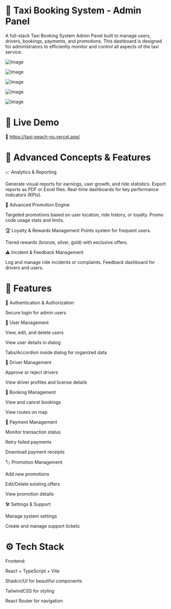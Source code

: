 # 🚖 Taxi Booking System - Admin Panel
A full-stack Taxi Booking System Admin Panel built to manage users, drivers, bookings, payments, and promotions. This dashboard is designed for administrators to efficiently monitor and control all aspects of the taxi service.

![Image](https://github.com/user-attachments/assets/ef73def3-dc7f-410b-bfb6-071da6eac890)

![Image](https://github.com/user-attachments/assets/4459b93c-bed8-4d8d-81e2-bf46fe526411)

![Image](https://github.com/user-attachments/assets/485c8ed1-c3a8-4c9d-a263-ae302b778c72)

![Image](https://github.com/user-attachments/assets/17502623-6990-4216-a91e-665adeb63976)

![Image](https://github.com/user-attachments/assets/c14ef5c1-0813-4ae5-8104-91cb8093d3ab)

# 🚀 Live Demo
🔗 https://taxi-peach-nu.vercel.app/

# 🌟 Advanced Concepts & Features
 📈 Analytics & Reporting
 
Generate visual reports for earnings, user growth, and ride statistics.
Export reports as PDF or Excel files.
Real-time dashboards for key performance indicators (KPIs).


🎯 Advanced Promotion Engine

Targeted promotions based on user location, ride history, or loyalty.
Promo code usage stats and limits.

 🏆 Loyalty & Rewards Management
Points system for frequent users.

Tiered rewards (bronze, silver, gold) with exclusive offers.

 ⚠️ Incident & Feedback Management
 
Log and manage ride incidents or complaints.
Feedback dashboard for drivers and users.
# 📌 Features
🔐 Authentication & Authorization

Secure login for admin users

👤 User Management

View, edit, and delete users

View user details in dialog

Tabs/Accordion inside dialog for organized data

🚗 Driver Management

Approve or reject drivers

View driver profiles and license details

📅 Booking Management

View and cancel bookings

View routes on map

💸 Payment Management

Monitor transaction status

Retry failed payments

Download payment receipts

🏷️ Promotion Management

Add new promotions

Edit/Delete existing offers

View promotion details

🛠️ Settings & Support

Manage system settings

Create and manage support tickets

# ⚙️ Tech Stack
Frontend:

React + TypeScript + Vite

Shadcn/UI for beautiful components

TailwindCSS for styling

React Router for navigation

